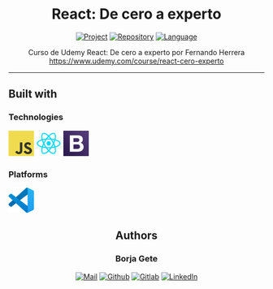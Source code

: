 <h1 align="center">React: De cero a experto</h1>

<div align="center">

[![Project](https://img.shields.io/badge/Project-Course-yellow.svg)][repo-link]
[![Repository](https://img.shields.io/badge/github-black?logo=github)][repo-link]
[![Language](https://img.shields.io/badge/React-61DBFB?logo=react&logoColor=000)][react-link]

Curso de Udemy React: De cero a experto por Fernando Herrera <https://www.udemy.com/course/react-cero-experto>

</div>

---

## Built with

### Technologies

[<img allowed_elements src="https://raw.githubusercontent.com/github/explore/bbd48b997e8d0bef63f676eca4da5e1f76487b56/topics/javascript/javascript.png" width=50 alt="Javascript">][javascript-link]
[<img src="https://raw.githubusercontent.com/BorjaG90/media/master/img/logos/reactJs.png" width=50 alt="react">][react-link]
[<img src="https://raw.githubusercontent.com/BorjaG90/media/master/img/logos/bootstrap.png" width=50 alt="bootstrap">][bootstrap-link]

### Platforms

[<img src="https://raw.githubusercontent.com/github/explore/bbd48b997e8d0bef63f676eca4da5e1f76487b56/topics/visual-studio-code/visual-studio-code.png" width=50 alt="VSCode">][vscode-link]

<div align="center">

## Authors

### **Borja Gete**

[![Mail](https://img.shields.io/badge/borjag90dev@gmail.com-DDDDDD?style=for-the-badge&logo=gmail)][borjag90dev-gmail]
[![Github](https://img.shields.io/badge/BorjaG90-000000.svg?&style=for-the-badge&logo=github&logoColor=white)][borjag90dev-github]
[![Gitlab](https://img.shields.io/badge/BorjaG90-purple.svg?&style=for-the-badge&logo=gitlab)][borjag90dev-gitlab]
[![LinkedIn](https://img.shields.io/badge/borjag90-0077B5.svg?&style=for-the-badge&logo=linkedin&logoColor=white)][borjag90dev-linkedin]

</div>

[borjag90dev-gmail]: mailto:borjag90dev@gmail.com
[borjag90dev-github]: https://github.com/BorjaG90
[borjag90dev-gitlab]: https://gitlab.com/BorjaG90
[borjag90dev-linkedin]: https://www.linkedin.com/in/borjag90/
[repo-link]: https://github.com/bg90dev-sandbox/react-0-experto-fernando-herrera
[vscode-link]: https://code.visualstudio.com/
[javascript-link]: https://www.javascript.com/
[react-link]: https://es.reactjs.org/
[bootstrap-link]: https://getbootstrap.com/
